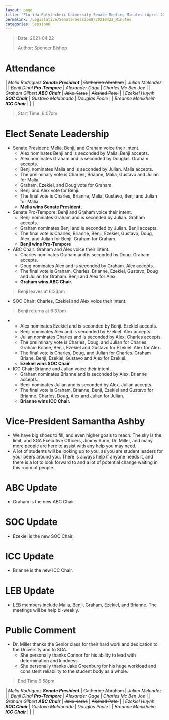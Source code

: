 ```yaml
---
layout: page
title: "Florida Polytechnic University Senate Meeting Minutes (April 22, 2021)"
permalink: /Legislative/Senate/Session8/20210422_Minutes
categories: Session8
---
```


> Date: 2021-04.22
> 
> Author: Spencer Bishop

# Attendance

| *Melia Rodriguez __Senate President__* | <strike>Catherine Abraham</strike> | *Julian Melendez* |
| *Benji Dinal __Pro-Tempore__* | *Alexander Gage* | *Charles Mc Ben Joe* |
| *Graham Gilbert __ABC Chair__* | <strike>Jake Karas</strike> | <strike>Akshad Patel</strike> |
| *Ezekiel Huynh __SOC Chair__* | *Gustavo Maldonado* | *Douglas Poole* |
| *Breanne Menikheim __ICC Chair__* | | |

> Start Time: 6:07pm

# Elect Senate Leadership

- Senate President: Melia, Benji, and Graham voice their intent.
	- Alex nominates Benji and is seconded by Malia. Benji accepts.
	- Alex nominates Graham and is seconded by Douglas. Graham accepts.
	- Benji nominates Malia and is seconded by Julian. Malia accepts.
	- The preliminary vote is Charles, Brianne, Malia, Gustavo and Julian for Malia.
	- Graham, Ezekiel, and Doug vote for Graham.
	- Benji and Alex vote for Benji.
	- The final vote is Charles, Brianne, Malia, Gustavo, Benji and Julian for Malia.
	- **Melia wins Senate President.**
- Senate Pro-Tempore: Benji and Graham voice their intent.
	- Benji nominates Graham and is seconded by Julian. Graham accepts.
	- Graham nominates Benji and is seconded by Julian. Benji accepts.
	- The final vote is Charles, Brianne, Benji, Ezekiel, Gustavo, Doug, Alex, and Julian for Benji. Graham for Graham.
	- **Benji wins Pro-Tempore**
- ABC Chair: Graham and Alex voice their intent.
	- Charles nominates Graham and is seconded by Doug. Graham accepts.
	- Doug nominates Alex and is seconded by Graham. Alex accepts.
	- The final vote is Graham, Charles, Brianne, Ezekiel, Gustavo, Doug and Julian for Graham. Benji and Alex for Alex.
	- **Graham wins ABC Chair.**

> Benji leaves at 6:33pm

- SOC Chair: Charles, Ezekiel and Alex voice their intent.

> Benji returns at 6:37pm

- 
	- Alex nominates Ezekiel and is seconded by Benji. Ezekiel accepts.
	- Benji nominates Alex and is seconded by Ezekiel. Alex accepts.
	- Julian nominates Charles and is seconded by Alex. Charles accepts.
	- The preliminary vote is Charles, Doug, and Julian for Charles. Graham Briane, Benji, Ezekiel and Gustavo for Ezekiel. Alex for Alex.
	- The final vote is Charles, Doug, and Julian for Charles. Graham Briane, Benji, Ezekiel, Gustavo and Alex for Ezekiel.
	- **Ezekiel wins SOC Chair**
- ICC Chair: Brianne and Julian voice their intent.
	- Graham nominates Brianne and is seconded by Alex. Brianne accepts.
	- Benji nominates Julian and is seconded by Alex. Julian accepts.
	- The final vote is Graham, Brianne, Benji, Ezekiel and Gustavo for Brianne. Charles, Doug, Alex and Julian for Julian.
	- **Brianne wins ICC Chair.**

# Vice-President Samantha Ashby
- We have big shoes to fill, and even higher goals to reach. The sky is the limit, and SGA Executive Officers, Jimmy Surin, Dr. Miller, and many more people are here to assist with any help you may need.
- A lot of students will be looking up to you, as you are student leaders for your peers around you. There is always help if anyone needs it, and there is a lot to look forward to and a lot of potential change waiting in this room of people.

# ABC Update
- Graham is the new ABC Chair.

# SOC Update
- Ezekiel is the new SOC Chair.

# ICC Update
- Brianne is the new ICC Chair.

# LEB Update
- LEB members include Malia, Benji, Graham, Ezekiel, and Brianne. The meetings will be help bi-weekly.

# Public Comment
- Dr. Miller thanks the Senior class for their hard work and dedication to the University and to SGA.
	- She personally thanks Connor for his ability to lead with determination and kindness.
	- She personally thanks Jake Greenburg for his huge workload and consistent reliability to the student body as a whole.

> End Time 6:58pm

| *Melia Rodriguez __Senate President__* | <strike>Catherine Abraham</strike> | *Julian Melendez* |
| *Benji Dinal __Pro-Tempore__* | *Alexander Gage* | *Charles Mc Ben Joe* |
| *Graham Gilbert __ABC Chair__* | <strike>Jake Karas</strike> | <strike>Akshad Patel</strike> |
| *Ezekiel Huynh __SOC Chair__* | *Gustavo Maldonado* | *Douglas Poole* |
| *Breanne Menikheim __ICC Chair__* | | |
